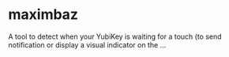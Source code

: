 # maximbaz
A tool to detect when your YubiKey is waiting for a touch (to send notification or display a visual indicator on the …
